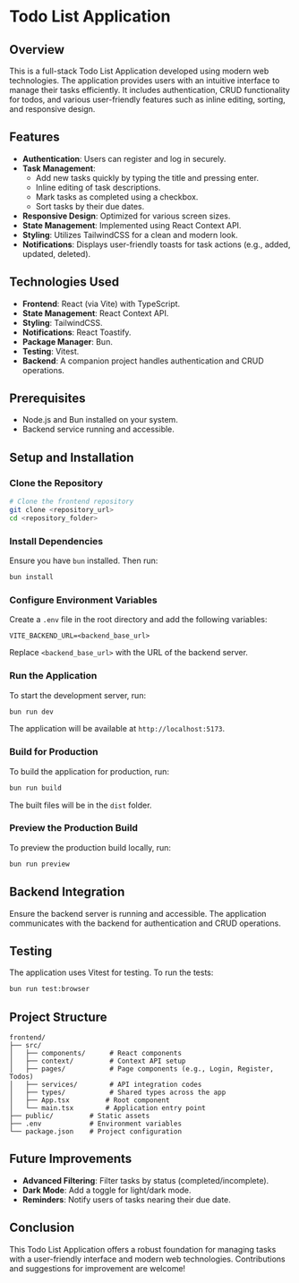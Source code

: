# Todo List Application

## Overview
This is a full-stack Todo List Application developed using modern web technologies. The application provides users with an intuitive interface to manage their tasks efficiently. It includes authentication, CRUD functionality for todos, and various user-friendly features such as inline editing, sorting, and responsive design.

## Features
- **Authentication**: Users can register and log in securely.
- **Task Management**:
  - Add new tasks quickly by typing the title and pressing enter.
  - Inline editing of task descriptions.
  - Mark tasks as completed using a checkbox.
  - Sort tasks by their due dates.
- **Responsive Design**: Optimized for various screen sizes.
- **State Management**: Implemented using React Context API.
- **Styling**: Utilizes TailwindCSS for a clean and modern look.
- **Notifications**: Displays user-friendly toasts for task actions (e.g., added, updated, deleted).

## Technologies Used
- **Frontend**: React (via Vite) with TypeScript.
- **State Management**: React Context API.
- **Styling**: TailwindCSS.
- **Notifications**: React Toastify.
- **Package Manager**: Bun.
- **Testing**: Vitest.
- **Backend**: A companion project handles authentication and CRUD operations.

## Prerequisites
- Node.js and Bun installed on your system.
- Backend service running and accessible.

## Setup and Installation

### Clone the Repository
```bash
# Clone the frontend repository
git clone <repository_url>
cd <repository_folder>
```

### Install Dependencies
Ensure you have `bun` installed. Then run:
```bash
bun install
```

### Configure Environment Variables
Create a `.env` file in the root directory and add the following variables:
```env
VITE_BACKEND_URL=<backend_base_url>
```
Replace `<backend_base_url>` with the URL of the backend server.

### Run the Application
To start the development server, run:
```bash
bun run dev
```
The application will be available at `http://localhost:5173`.

### Build for Production
To build the application for production, run:
```bash
bun run build
```
The built files will be in the `dist` folder.

### Preview the Production Build
To preview the production build locally, run:
```bash
bun run preview
```

## Backend Integration
Ensure the backend server is running and accessible. The application communicates with the backend for authentication and CRUD operations.

## Testing
The application uses Vitest for testing. To run the tests:
```bash
bun run test:browser
```

## Project Structure
```
frontend/
├── src/
│   ├── components/      # React components
│   ├── context/         # Context API setup
│   ├── pages/           # Page components (e.g., Login, Register, Todos)
│   ├── services/        # API integration codes
│   ├── types/           # Shared types across the app
│   ├── App.tsx         # Root component
│   └── main.tsx        # Application entry point
├── public/         # Static assets
├── .env            # Environment variables
└── package.json    # Project configuration
```

## Future Improvements
- **Advanced Filtering**: Filter tasks by status (completed/incomplete).
- **Dark Mode**: Add a toggle for light/dark mode.
- **Reminders**: Notify users of tasks nearing their due date.

## Conclusion
This Todo List Application offers a robust foundation for managing tasks with a user-friendly interface and modern web technologies. Contributions and suggestions for improvement are welcome!

